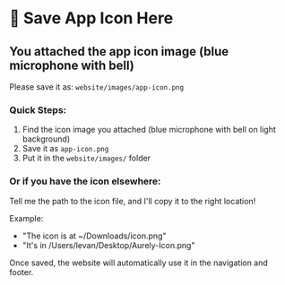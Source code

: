 # 📱 Save App Icon Here

## You attached the app icon image (blue microphone with bell)

Please save it as: `website/images/app-icon.png`

### Quick Steps:

1. Find the icon image you attached (blue microphone with bell on light background)
2. Save it as `app-icon.png` 
3. Put it in the `website/images/` folder

### Or if you have the icon elsewhere:

Tell me the path to the icon file, and I'll copy it to the right location!

Example:
- "The icon is at ~/Downloads/icon.png"
- "It's in /Users/levan/Desktop/Aurely-Icon.png"

Once saved, the website will automatically use it in the navigation and footer.
